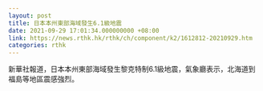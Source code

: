 ```yaml
---
layout: post
title: 日本本州東部海域發生6.1級地震
date: 2021-09-29 17:01:34.000000000 +08:00
link: https://news.rthk.hk/rthk/ch/component/k2/1612812-20210929.htm
categories: rthk
---
```


新華社報道，日本本州東部海域發生黎克特制6.1級地震，氣象廳表示，北海道到福島等地區震感強烈。

